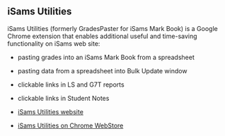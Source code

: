 
## iSams Utilities
iSams Utilities (formerly GradesPaster for iSams Mark Book) is a Google Chrome extension that enables additional useful and time-saving functionality on iSams web site:
* pasting grades into an iSams Mark Book from a spreadsheet
* pasting data from a spreadsheet into Bulk Update window
* clickable links in LS and G7T reports
* clickable links in Student Notes

* [iSams Utilities website](https://azadisaryev.github.io/iSamsMBP/)
* [iSams Utilities on Chrome WebStore](https://chrome.google.com/webstore/detail/pejofheppddmifhohdecbiocahfjhfjb)
